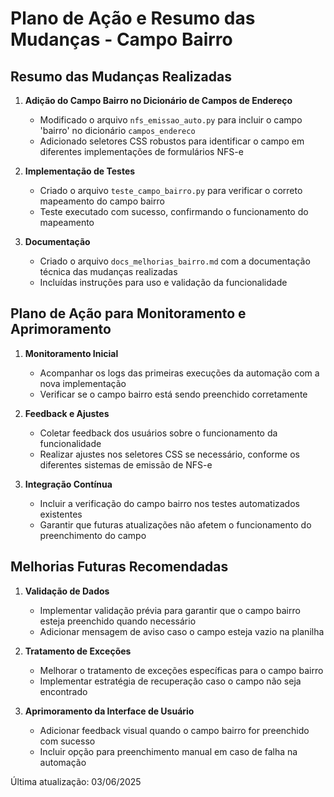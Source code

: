 # Plano de Ação e Resumo das Mudanças - Campo Bairro

## Resumo das Mudanças Realizadas

1. **Adição do Campo Bairro no Dicionário de Campos de Endereço**
   - Modificado o arquivo `nfs_emissao_auto.py` para incluir o campo 'bairro' no dicionário `campos_endereco`
   - Adicionado seletores CSS robustos para identificar o campo em diferentes implementações de formulários NFS-e

2. **Implementação de Testes**
   - Criado o arquivo `teste_campo_bairro.py` para verificar o correto mapeamento do campo bairro
   - Teste executado com sucesso, confirmando o funcionamento do mapeamento

3. **Documentação**
   - Criado o arquivo `docs_melhorias_bairro.md` com a documentação técnica das mudanças realizadas
   - Incluídas instruções para uso e validação da funcionalidade

## Plano de Ação para Monitoramento e Aprimoramento

1. **Monitoramento Inicial**
   - Acompanhar os logs das primeiras execuções da automação com a nova implementação
   - Verificar se o campo bairro está sendo preenchido corretamente

2. **Feedback e Ajustes**
   - Coletar feedback dos usuários sobre o funcionamento da funcionalidade
   - Realizar ajustes nos seletores CSS se necessário, conforme os diferentes sistemas de emissão de NFS-e

3. **Integração Contínua**
   - Incluir a verificação do campo bairro nos testes automatizados existentes
   - Garantir que futuras atualizações não afetem o funcionamento do preenchimento do campo

## Melhorias Futuras Recomendadas

1. **Validação de Dados**
   - Implementar validação prévia para garantir que o campo bairro esteja preenchido quando necessário
   - Adicionar mensagem de aviso caso o campo esteja vazio na planilha

2. **Tratamento de Exceções**
   - Melhorar o tratamento de exceções específicas para o campo bairro
   - Implementar estratégia de recuperação caso o campo não seja encontrado

3. **Aprimoramento da Interface de Usuário**
   - Adicionar feedback visual quando o campo bairro for preenchido com sucesso
   - Incluir opção para preenchimento manual em caso de falha na automação

Última atualização: 03/06/2025
